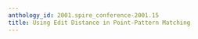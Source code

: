 ```yaml
---
anthology_id: 2001.spire_conference-2001.15
title: Using Edit Distance in Point-Pattern Matching
---
```

